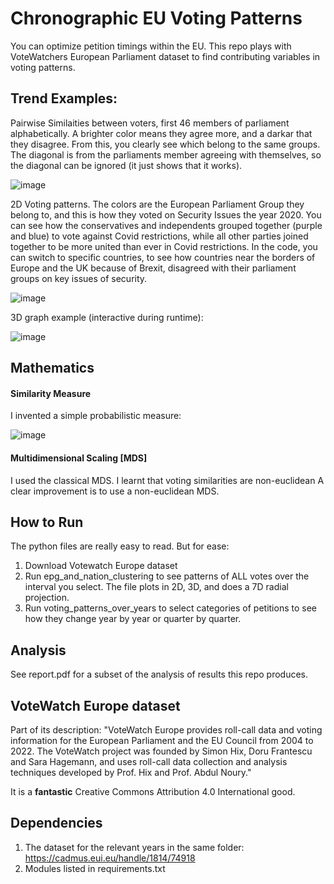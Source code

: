 # Chronographic EU Voting Patterns
You can optimize petition timings within the EU. This repo plays with VoteWatchers European Parliament dataset to find contributing variables in voting patterns. 

## Trend Examples:

Pairwise Similaities between voters, first 46 members of parliament alphabetically. A brighter color means they agree more, and a darkar that they disagree. From this, you clearly see which belong to the same groups. The diagonal is from the parliaments member agreeing with themselves, so the diagonal can be ignored (it just shows that it works).

![image](https://github.com/user-attachments/assets/aa730087-bdaf-4692-af91-e2895bdd8f87)

2D Voting patterns. The colors are the European Parliament Group they belong to, and this is how they voted on Security Issues the year 2020. You can see how the conservatives and independents grouped together (purple and blue) to vote against Covid restrictions, while all other parties joined  together to be more united than ever in Covid restrictions. In the code, you can switch to specific countries, to see how countries near the borders of Europe and the UK because of Brexit, disagreed with their parliament groups on key issues of security.

![image](https://github.com/user-attachments/assets/fb7c66f1-894f-484a-8ae5-4dcc7845e111)

3D graph example (interactive during runtime):

![image](https://github.com/user-attachments/assets/db73a0ef-7214-4618-9828-ae042dd9005c)


## Mathematics
#### Similarity Measure
I invented a simple probabilistic measure:

![image](https://github.com/user-attachments/assets/aedf8abf-6b6d-4a5c-ac7c-ccd0c86a7e27)

#### Multidimensional Scaling [MDS]
I used the classical MDS. I learnt that voting similarities are non-euclidean A clear improvement is to use a non-euclidean MDS.

## How to Run
The python files are really easy to read. But for ease:
1. Download Votewatch Europe dataset
2. Run epg_and_nation_clustering to see patterns of ALL votes over the interval you select. The file plots in 2D, 3D, and does a 7D radial projection.
3. Run voting_patterns_over_years to select categories of petitions to see how they change year by year or quarter by quarter.

## Analysis
See report.pdf for a subset of the analysis of results this repo produces.

## VoteWatch Europe dataset
Part of its description: "VoteWatch Europe provides roll-call data and voting information for the European Parliament and the EU Council from 2004 to 2022. The VoteWatch project was founded by Simon Hix, Doru Frantescu and Sara Hagemann, and uses roll-call data collection and analysis techniques developed by Prof. Hix and Prof. Abdul Noury." 

It is a **fantastic** Creative Commons Attribution 4.0 International good. 

## Dependencies
1. The dataset for the relevant years in the same folder: https://cadmus.eui.eu/handle/1814/74918
2. Modules listed in requirements.txt


   
